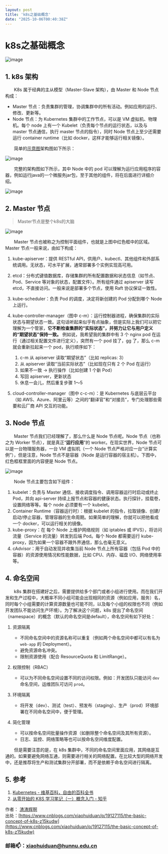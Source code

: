 ```yaml
---
layout: post
title: 'k8s之基础概念'
date: "2025-10-06T00:40:38Z"
---
```

k8s之基础概念
========

![image](https://img2024.cnblogs.com/blog/1439869/202510/1439869-20251005221914319-1992180401.jpg)

1\. k8s 架构
----------

　　K8s 属于经典的主从模型（Master-Slave 架构），由 Master 和 Node 节点构成：

*   Master 节点：负责集群的管理，协调集群中的所有活动。例如应用的运行、修改、更新等。
*   Node 节点：为 Kubernetes 集群中的工作节点，可以是 VM 虚拟机、物理机。每个 node 上有一个 Kubelet（负责每个节点的运行状态，以及与 master 节点通信，执行 master 节点的指令），同时 Node 节点上至少还需要运行 container runtime（比如 docker，这样才能够运行相关镜像）。

　　简单的[示意图](https://zhuanlan.zhihu.com/p/574769047)架构图如下所示：

![image](https://img2024.cnblogs.com/blog/1439869/202510/1439869-20251005221703540-1346161681.png)

　　完整的架构图如下所示，其中 Node 中的 pod 可以理解为运行应用程序的容器，例如运行java的一个微服务jar包，至于其他的组件，将在后面进行详细介绍。

![image](https://img2024.cnblogs.com/blog/1439869/202510/1439869-20251005221704275-316364446.png)

2\. Master 节点
-------------

> Master节点是整个k8s的大脑

![image](https://img2024.cnblogs.com/blog/1439869/202510/1439869-20251005221705081-2062180026.png)

　　Master 节点也被称之为控制平面组件，也就是上图中红色框中的区域。Master 节点一般来说，由如下构成：

1.  kube-apiserver：提供 RESTful API，供用户、kubectl、其他组件和外部系统调用。无状态，可水平扩展，通常部署多个实例实现高可用。
    
2.  etcd：分布式键值数据库，存储集群的所有配置数据和状态信息（如节点、Pod、Service 等对象的状态，配置文件）。所有组件通过 apiserver 读写 etcd，不直接访问。一般来说是部署多个节点，使用 Raft 协议保证一致性。
    
3.  kube-scheduler：负责 Pod 的调度，决定将新创建的 Pod 分配到哪个 Node 上运行。
    
4.  kube-controller-manager（图中 c-m）：运行控制器进程，确保集群的实际状态与期望状态一致。这句话听起来似乎有点抽象，但是实际上我们可以把它理解为一个管家，**它不断检查集群的“实际状态”，并努力让它与用户定义的“期望状态”保持一致。** 例如说，我希望我的集群中有 3 个 nginx pod 在运行（通过相关配置文件进行定义），突然有一个 pod 挂了，gg 了，那么 c-m 就会重新拉起来一个 pod，执行顺序如下：
    
    1.  c-m 从 apiserver 读取“期望状态”（比如 replicas: 3）
    2.  从 apiserver 读取“当前实际状态”（比如现在只有 2 个 Pod 在运行）
    3.  如果不一致 → 执行操作（比如创建 1 个新 Pod）
    4.  写回 apiserver，更新状态
    5.  休息一会儿，然后重复步骤 1～5
5.  cloud-controller-manager（图中 c-c-m）：是 Kubernetes 与底层云平台（如 AWS、Azure、阿里云等）之间的“翻译官”和“对接员”，专门处理那些需要和云厂商 API 交互的功能。
    

3\. Node 节点
-----------

　　Master 节点我们已经理解了，那么什么是 Node 节点呢。Node 节点（也称之为 Worker 节点），就是真正“**运行应用**”的 worker。在现实世界，Node 节点可以是一台物理服务器，一台 VM 虚拟机（一个 Node 节点严格对应一台“计算实例”），但是注意，Node 节点不是容器（Node 是运行容器的宿主机）。下图中，红色框框里面的内容便是 Node 节点。

![image](https://img2024.cnblogs.com/blog/1439869/202510/1439869-20251005221706453-23185854.png)

　　Node 节点主要包含如下组件：

1.  kubelet：负责与 Master 通信、接收调度指令、调用容器运行时启动或终止 Pod，并向 api-server 持续上报节点和容器的健康状态。执行探针，挂载卷，设置网络等等。每个 node 必须要有一个 kubelet。
2.  Container Runtime（容器运行时）：根据 kubelet 的指令，拉取镜像、创建/启动/停止容器，管理容器的生命周期。如果简单的理解，你就可以把他看成一个 docker，可以运行相关的镜像。
3.  kube-proxy：在 每个 Node 上维护网络规则（如 iptables 或 IPVS），将访问流量（Service 的流量）转发到后端 Pod。每个 Node 都需要运行 kube-proxy，因为如果一个容器不跟外界通信，那么也毫无意义。
4.  cAdvisor：用于自动发现并收集当前 Node 节点上所有容器（包括 Pod 中的容器）的资源使用情况和性能数据，比如 CPU、内存、磁盘 I/O、网络使用率等。

4\. 命名空间
--------

　　k8s 集群在搭建好之后，需要提供给多个部门或者小组进行使用。而在我们开发和生产过程中，大概率不同小组可能会出现相同的资源（例如应用，服务）名，同时每个小组需要的计算资源数量也可能不同，以及每个小组的权限也不同（例如开发团队不能访问生产环境）。为了解决这个问题，k8s 提出了命名空间（namespace）的概念（默认的命名空间是default），命名空间有如下好处：

1.  资源隔离
    
    *   不同命名空间中的资源名称可以重复（例如两个命名空间中都可以有名为 `web-app` 的 Deployment）。
    *   避免资源命名冲突。
    *   限制资源使用（配合 ResourceQuota 和 LimitRange）。
2.  权限控制（RBAC）
    
    *   可以为不同命名空间设置不同的访问权限。例如：开发团队只能访问 `dev`​ 命名空间，运维团队可访问 `prod`。
3.  环境隔离
    
    *   将开发（dev）、测试（test）、预发布（staging）、生产（prod）环境部署在不同命名空间中，便于管理。
4.  简化管理
    
    *   可以按命名空间批量操作资源（如删除整个命名空间及其所有资源）。
    *   日志、监控、网络策略等也可以按命名空间维度配置。

　　但是需要注意的是，在 k8s 集群中，不同的命名空间里面应用，其网络是互通的。如果要避免网络互通，则需要进行相关的网络配置。在比较大型的网络开发中，还是推荐将生产和测试集群分开部署，而不是依赖于命名空间进行隔离。

5\. 参考
------

1.  [Kubernetes - 维基百科，自由的百科全书](https://zh.wikipedia.org/zh-cn/Kubernetes)
2.  [从零开始的 K8S 学习笔记（一）概念入门 - 知乎](https://zhuanlan.zhihu.com/p/574769047)

  
作者： [渣渣辉啊](https://www.cnblogs.com/xiaohuiduan/)  
出处：[https://www.cnblogs.com/xiaohuiduan/p/19127115/the-basic-concept-of-k8s-z15kudw](https://www.cnblogs.com/xiaohuiduan/p/19127115/the-basic-concept-of-k8s-z15kudw)

### 邮箱📫：xiaohuiduan@hunnu.edu.cn